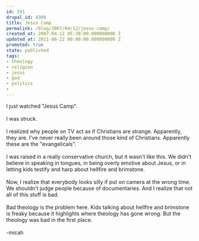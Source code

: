 ```yaml
---
id: 291
drupal_id: 4306
title: Jesus Camp
permalink: /blog/2007/04/12/jesus-camp/
created_at: 2007-04-12 05:30:00.000000000 Z
updated_at: 2011-08-22 00:00:00.000000000 Z
promoted: true
state: published
tags:
- theology
- religion
- jesus
- god
- politics
- 
---
```

I just watched "Jesus Camp".<br /><br />I was struck.<br /><br />I realized why people on TV act as if Christians are strange. Apparently, they are. I've never really been around those kind of Christians. Apparently these are the "evangelicals".<br /><br />I was raised in a really conservative church, but it wasn't like this. We didn't believe in speaking in tongues, in being overly emotive about Jesus, or in letting kids testify and harp about hellfire and brimstone.<br /><br />Now, I realize that everybody looks silly if put on camera at the wrong time. We shouldn't judge people because of documentaries. And I realize that not all of this stuff is bad.<br /><br />Bad theology is the problem here. Kids talking about hellfire and brimstone is freaky because it highlights where theology has gone wrong. But the theology was bad in the first place.<br /><br />-micah
